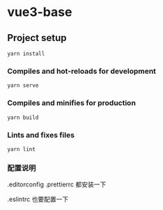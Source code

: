 # vue3-base

## Project setup
```
yarn install
```

### Compiles and hot-reloads for development
```
yarn serve
```

### Compiles and minifies for production
```
yarn build
```

### Lints and fixes files
```
yarn lint
```
### 配置说明
.editorconfig   .prettierrc
都安装一下

.eslintrc  也要配置一下


